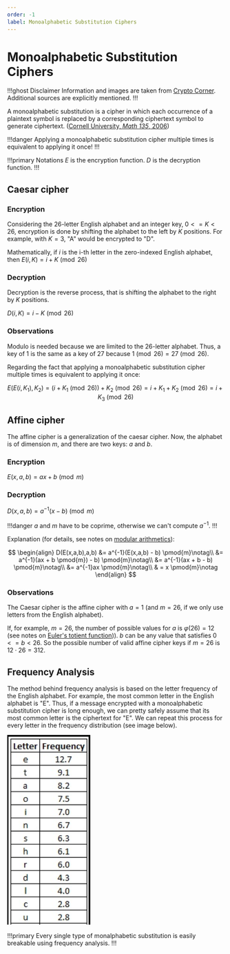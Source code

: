 ```yaml
---
order: -1
label: Monoalphabetic Substitution Ciphers
---
```


# Monoalphabetic Substitution Ciphers

!!!ghost Disclaimer
Information and images are taken from [Crypto Corner](https://crypto.interactive-maths.com/). Additional sources are explicitly mentioned.
!!!

A monoalphabetic substitution is a cipher in which each occurrence of a plaintext symbol is replaced by a corresponding ciphertext symbol to generate ciphertext. ([Cornell University, *Math 135*, 2006](https://uregina.ca/~kozdron/Teaching/Cornell/135Summer06/Handouts/monoalphabet.pdf))

!!!danger
Applying a monoalphabetic substitution cipher multiple times is equivalent to applying it once!
!!!

!!!primary Notations
$E$ is the encryption function. $D$ is the decryption function.
!!!

## Caesar cipher

### Encryption

Considering the 26-letter English alphabet and an integer key, $0 <= K < 26$, encryption is done by shifting the alphabet to the left by $K$ positions. For example, with $K = 3$, "A" would be encrypted to "D".

Mathematically, if $i$ is the i-th letter in the zero-indexed English alphabet, then $E(i, K) = i + K \pmod{26}$

### Decryption

Decryption is the reverse process, that is shifting the alphabet to the right by $K$ positions.

$D(i, K) = i - K \pmod{26}$


### Observations

Modulo is needed because we are limited to the 26-letter alphabet. Thus, a key of 1 is the same as a key of 27 because $1 \pmod{26} = 27 \pmod{26}$.

Regarding the fact that applying a monoalphabetic substitution cipher multiple times is equivalent to applying it once:

$$ E(E(i, K_{1}), K_{2}) = (i + K_{1} \pmod{26}) + K_{2} \pmod{26} = i + K_{1} + K_{2} \pmod {26} = i + K_{3} \pmod{26} $$


## Affine cipher

The affine cipher is a generalization of the caesar cipher. Now, the alphabet is of dimension $m$, and there are two keys: $a$ and $b$. 

### Encryption

$E(x,a,b) = ax + b \pmod{m}$

### Decryption

$D(x,a,b) = a^{-1}(x - b) \pmod{m}$

!!!danger
$a$ and $m$ have to be coprime, otherwise we can't compute $a^{-1}$.
!!!

Explanation (for details, see notes on [modular arithmetics](/notes/cryptography/appendix/00-modular)):

$$
\begin{align}
D(E(x,a,b),a,b) &= a^{-1}(E(x,a,b) - b) \pmod{m}\notag\\
&= a^{-1}(ax + b \pmod{m}) - b) \pmod{m}\notag\\
&= a^{-1}(ax + b - b) \pmod{m}\notag\\
&= a^{-1}ax \pmod{m}\notag\\
& = x \pmod{m}\notag
\end{align}
$$

### Observations


The Caesar cipher is the affine cipher with $a = 1$ (and $m = 26$, if we only use letters from the English alphabet).

If, for example, $m=26$, the number of possible values for $a$ is $\varphi(26)=12$ (see notes on [Euler's totient function](/notes/cryptography/appendix/00-modular/#eulers-totient-function))). $b$ can be any value that satisfies $0 <= b < 26$. So the possible number of valid affine cipher keys if $m=26$ is $12 \cdot 26 = 312$.

## Frequency Analysis

The method behind frequency analysis is based on the letter frequency of the English alphabet. For example, the most common letter in the English alphabet is "E". Thus, if a message encrypted with a monoalphabetic substitution cipher is long enough, we can pretty safely assume that its most common letter is the ciphertext for "E". We can repeat this process for every letter in the frequency distribution (see image below).

![Letter frequency in the English alphabet](./images/letter_frequency.png)

!!!primary
Every single type of monalphabetic substitution is easily breakable using frequency analysis.
!!!